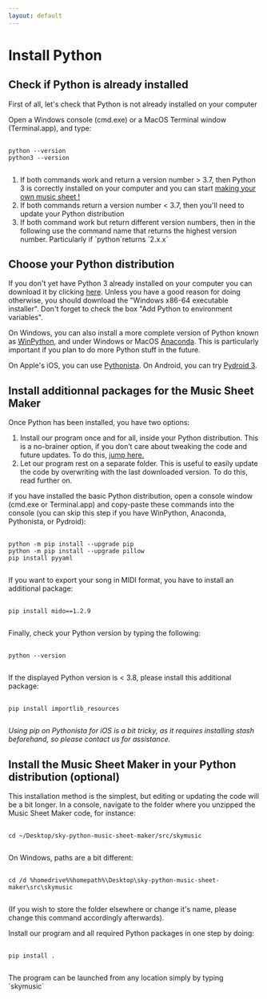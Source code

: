 ```yaml
---
layout: default
---
```


<h1>Install Python</h1>

<h2>Check if Python is already installed</h2>

<p>First of all, let's check that Python is not already installed on your computer</p>

<p>Open a Windows console (cmd.exe) or a MacOS Terminal window (Terminal.app), and type:</p>

<pre>
  <code>
python --version
python3 --version
  </code>
</pre>

<ol>
<li>If both commands work and return a version number > 3.7, then Python 3 is correctly installed on your computer and you can start <a href="./make-your-own-sheet.html">making your own music sheet !</a></li>
<li>If both commands return a version number < 3.7, then you'll need to update your Python distribution</li>
<li>If both command work but return different version numbers, then in the following use the command name that returns the highest version number. Particularly if `python`returns `2.x.x`</li>
</ol>

<h2>Choose your Python distribution</h2>

<p>If you don't yet have Python 3 already installed on your computer you can download it by clicking <a href="https://www.python.org/downloads/" target="_blank">here</a>.
Unless you have a good reason for doing otherwise, you should download the "Windows x86-64 executable installer". Don't forget to check the box "Add Python to environment variables".</p>

<p>On Windows, you can also install a more complete version of Python known as <a href="https://sourceforge.net/projects/winpython/">WinPython</a>, and under Windows or MacOS <a href="https://www.anaconda.com/products/individual">Anaconda</a>. This is particularly important if you plan to do more Python stuff in the future.</p>

<p>On Apple's iOS, you can use <a href="http://omz-software.com/pythonista/">Pythonista</a>. On Android, you can try <a href="https://play.google.com/store/apps/details?id=ru.iiec.pydroid3&hl=en_US">Pydroid 3</a>.</p>

<h2>Install additionnal packages for the Music Sheet Maker</h2>

<p>Once Python has been installed, you have two options:
<ol>
<li>Install our program once and for all, inside your Python distribution. This is a no-brainer option, if you don’t care about tweaking the code and future updates. To do this, <a href="#pipinstall">jump here.</a></il>
<li>Let our program rest on a separate folder. This is useful to easily update the code by overwriting with the last downloaded version. To do this, read further on. </li>
</ol>

 <p> if you have installed the basic Python distribution, open a console window (cmd.exe or Terminal.app) and copy-paste these commands into the console (you can skip this step if you have WinPython, Anaconda, Pythonista, or Pydroid):</p>
<pre>
  <code>
python -m pip install --upgrade pip
python -m pip install --upgrade pillow
pip install pyyaml
  </code>
</pre>

<p>If you want to export your song in MIDI format, you have to install an additional package:</p>
<pre>
  <code>
pip install mido==1.2.9
  </code>
</pre>

<p>Finally, check your Python version by typing the following:</p>
<pre>
  <code>
python --version
  </code>
</pre>

<p>If the displayed Python version is < 3.8, please install this additional package:</p>
<pre>
  <code>
pip install importlib_resources
  </code>
</pre>

<p><i>Using pip on Pythonista for iOS is a bit tricky, as it requires installing stash beforehand, so please contact us for assistance.</i></p>

<h2>Install the Music Sheet Maker in your Python distribution (optional)</h2>

<p>This installation method is the simplest, but  editing or updating the code will be a bit longer. In a console, navigate to the folder where you unzipped the Music Sheet Maker code, for instance:</p>

<pre>
  <code>
cd ~/Desktop/sky-python-music-sheet-maker/src/skymusic
  </code>
</pre>

<p>On Windows, paths are a bit different:</p>
  
<pre>
  <code>
cd /d %homedrive%%homepath%\Desktop\sky-python-music-sheet-maker\src\skymusic
  </code>
</pre>
  
(If you wish to store the folder elsewhere or change it's name, please change this command accordingly afterwards).

<p>Install our program and all required Python packages in one step by doing:</p>
 <pre>
  <code>
pip install .
  </code>
</pre>

<p>The program can be launched from any location simply by typing `skymusic`</p>
